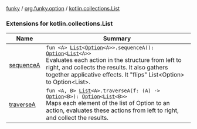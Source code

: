 [funky](../../index.md) / [org.funky.option](../index.md) / [kotlin.collections.List](.)

### Extensions for kotlin.collections.List

| Name | Summary |
|---|---|
| [sequenceA](sequence-a.md) | `fun <A> `[`List`](https://kotlinlang.org/api/latest/jvm/stdlib/kotlin.collections/-list/index.html)`<`[`Option`](../-option/index.md)`<A>>.sequenceA(): `[`Option`](../-option/index.md)`<`[`List`](https://kotlinlang.org/api/latest/jvm/stdlib/kotlin.collections/-list/index.html)`<A>>`<br>Evaluates each action in the structure from left to right, and collects the results. It also gathers together applicative effects. It "flips" List&lt;Option&gt; to Option&lt;List&gt;. |
| [traverseA](traverse-a.md) | `fun <A, B> `[`List`](https://kotlinlang.org/api/latest/jvm/stdlib/kotlin.collections/-list/index.html)`<A>.traverseA(f: (A) -> `[`Option`](../-option/index.md)`<B>): `[`Option`](../-option/index.md)`<`[`List`](https://kotlinlang.org/api/latest/jvm/stdlib/kotlin.collections/-list/index.html)`<B>>`<br>Maps each element of the list of Option to an action, evaluates these actions from left to right, and collect the results. |
